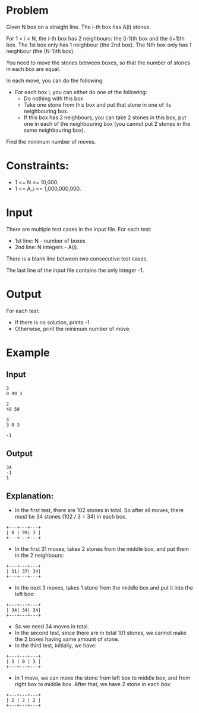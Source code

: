 # Problem

Given N box on a straight line. The i-th box has A(i) stones.

For 1 < i < N, the i-th box has 2 neighbours: the (i-1)th box and the (i+1)th box. The 1st box only has 1 neighbour (the 2nd box). The Nth box only has 1 neighbour (the (N-1)th box).

You need to move the stones between boxes, so that the number of stones in each box are equal.

In each move, you can do the following:
- For each box i, you can either do one of the following:
  - Do nothing with this box
  - Take one stone from this box and put that stone in one of its neighbouring box.
  - If this box has 2 neighbours, you can take 2 stones in this box, put one in each of the neighbouring box (you cannot put 2 stones in the same neighbouring box).

Find the minimum number of moves.

# Constraints:
- 1 <= N <= 10,000.
- 1 <= A_i <= 1,000,000,000.

# Input
There are multiple test cases in the input file.
For each test:
- 1st line: N - number of boxes
- 2nd line: N integers - A(i).

There is a blank line between two consecutive test cases.

The last line of the input file contains the only integer -1.

# Output
For each test:
- If there is no solution, prints -1
- Otherwise, print the minimum number of move.

# Example
## Input
```
3
0 99 3

2
49 50

3
3 0 3

-1

```
## Output
```
34
-1
1
```

## Explanation:
- In the first test, there are 102 stones in total. So after all moves, there must be 34 stones (102 / 3 = 34) in each box.

```
+---+---+---+
| 0 | 99| 3 |
+---+---+---+
```
  - In the first 31 moves, takes 2 stones from the middle box, and put them in the 2 neighbours:

```
+---+---+---+
| 31| 37| 34|
+---+---+---+
```

  - In the next 3 moves, takes 1 stone from the middle box and put it into the left box:

```
+---+---+---+
| 34| 34| 34|
+---+---+---+
```
  - So we need 34 moves in total.
- In the second test, since there are in total 101 stones, we cannot make the 2 boxes having same amount of stone.
- In the third test, initially, we have:

```
+---+---+---+
| 3 | 0 | 3 |
+---+---+---+
```
  - In 1 move, we can move the stone from left box to middle box, and from right box to middle box. After that, we have 2 stone in each box:
```
+---+---+---+
| 2 | 2 | 2 |
+---+---+---+
```

